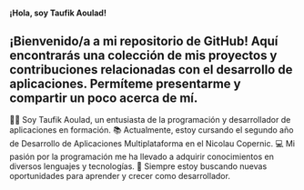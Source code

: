 #### ¡Hola, soy Taufik Aoulad!

## ¡Bienvenido/a a mi repositorio de GitHub! Aquí encontrarás una colección de mis proyectos y contribuciones relacionadas con el desarrollo de aplicaciones. Permíteme presentarme y compartir un poco acerca de mí.

👨‍💻 Soy Taufik Aoulad, un entusiasta de la programación y desarrollador de aplicaciones en formación.
📚 Actualmente, estoy cursando el segundo año de Desarrollo de Aplicaciones Multiplataforma en el Nicolau Copernic.
💻 Mi pasión por la programación me ha llevado a adquirir conocimientos en diversos lenguajes y tecnologías.
🌱 Siempre estoy buscando nuevas oportunidades para aprender y crecer como desarrollador.
